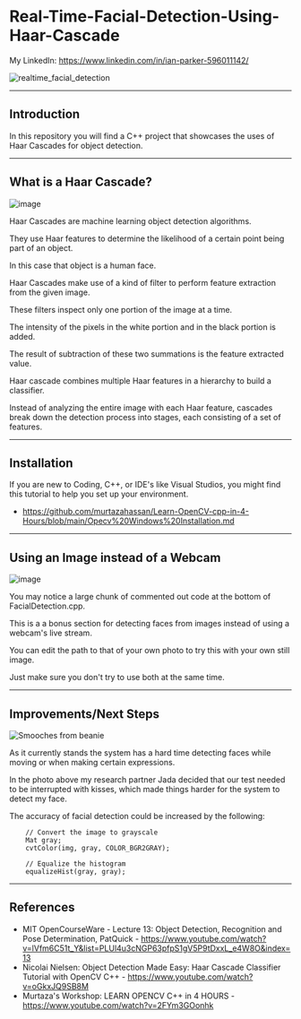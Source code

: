 # Real-Time-Facial-Detection-Using-Haar-Cascade

My LinkedIn: https://www.linkedin.com/in/ian-parker-596011142/

![realtime_facial_detection](https://github.com/ianmparker/Real-Time-Facial-Detection-Using-Haar-Cascade/assets/18231849/00fa3c4b-b403-425a-b580-bb0c43c3f77d)


-----------------------------------------------

## Introduction

In this repository you will find a C++ project that showcases the uses of Haar Cascades for object detection. 

-----------------------------------------------

## What is a Haar Cascade? 

![image](https://github.com/ianmparker/Real-Time-Facial-Detection-Using-Haar-Cascade/assets/18231849/95110121-c636-4ed7-b4b3-09f30065c16d)

Haar Cascades are machine learning object detection algorithms. 

They use Haar features to determine the likelihood of a certain point being part of an object. 

In this case that object is a human face.

Haar Cascades make use of a kind of filter to perform feature extraction from the given image. 

These filters inspect only one portion of the image at a time. 

The intensity of the pixels in the white portion and in the black portion is added. 

The result of subtraction of these two summations is the feature extracted value. 

Haar cascade combines multiple Haar features in a hierarchy to build a classifier.

Instead of analyzing the entire image with each Haar feature, cascades break down the detection process into stages, each consisting of a set of features.

----------------------------------------------
## Installation

If you are new to Coding, C++, or IDE's like Visual Studios, you might find this tutorial to help you set up your environment.  
  - https://github.com/murtazahassan/Learn-OpenCV-cpp-in-4-Hours/blob/main/Opecv%20Windows%20Installation.md

----------------------------------------------
## Using an Image instead of a Webcam
![image](https://github.com/ianmparker/Real-Time-Facial-Detection-Using-Haar-Cascade/assets/18231849/8959d37c-b4b6-4835-b09f-57e41c8b827d)

You may notice a large chunk of commented out code at the bottom of FacialDetection.cpp.

This is a a bonus section for detecting faces from images instead of using a webcam's live stream. 

You can edit the path to that of your own photo to try this with your own still image. 

Just make sure you don't try to use both at the same time. 

---------------------------------------------
## Improvements/Next Steps 
![Smooches from beanie](https://github.com/ianmparker/Real-Time-Facial-Detection-Using-Haar-Cascade/assets/18231849/295193fd-0484-41b0-90ba-6bcfab7607c9)

As it currently stands the system has a hard time detecting faces while moving or when making certain expressions. 

In the photo above my research partner Jada decided that our test needed to be interrupted with kisses, which made things harder for the system to detect my face. 

The accuracy of facial detection could be increased by the following: 

		// Convert the image to grayscale
		Mat gray;
		cvtColor(img, gray, COLOR_BGR2GRAY);

		// Equalize the histogram
		equalizeHist(gray, gray);

---------------------------------------------
## References
  - MIT OpenCourseWare - Lecture 13: Object Detection, Recognition and Pose Determination, PatQuick - https://www.youtube.com/watch?v=lVfm6C51t_Y&list=PLUl4u3cNGP63pfpS1gV5P9tDxxL_e4W8O&index=13
  - Nicolai Nielsen: Object Detection Made Easy: Haar Cascade Classifier Tutorial with OpenCV C++ - https://www.youtube.com/watch?v=oGkxJQ9SB8M
  - Murtaza's Workshop: LEARN OPENCV C++ in 4 HOURS - https://www.youtube.com/watch?v=2FYm3GOonhk
